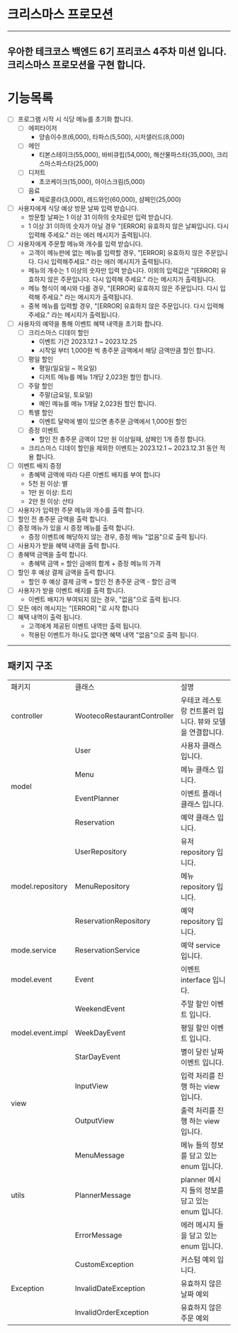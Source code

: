 # 크리스마스 프로모션

---
우아한 테크코스 백엔드 6기 프리코스 4주차 미션 입니다.<br>
크리스마스 프로모션을 구현 합니다.
---
# 기능목록

- [ ] 프로그램 시작 시 식당 메뉴를 초기화 합니다.
  - [ ] 에피타이저
    - 양송이수프(6,000), 타파스(5,500), 시저샐러드(8,000)
  - [ ] 메인
    - 티본스테이크(55,000), 바비큐립(54,000), 해산물파스타(35,000), 크리스마스파스타(25,000)
  - [ ] 디저트
    - 초코케이크(15,000), 아이스크림(5,000)
  - [ ] 음료
    - 제로콜라(3,000), 레드와인(60,000), 샴페인(25,000)
- [ ] 사용자에게 식당 예상 방문 날짜 입력 받습니다.
  - 방문할 날짜는 1 이상 31 이하의 숫자로만 입력 받습니다.
  - 1 이상 31 이하의 숫자가 아닐 경우 "[ERROR] 유효하지 않은 날짜입니다. 다시 입력해 주세요." 라는 에러 메시지가 출력됩니다.
- [ ] 사용자에게 주문할 메뉴와 개수를 입력 받습니다.
  - 고객이 메뉴판에 없는 메뉴를 입력할 경우, "[ERROR] 유효하지 않은 주문입니다. 다시 입력해주세요." 라는 에러 메시지가 출력됩니다.
  - 메뉴의 개수는 1 이상의 숫자만 입력 받습니다. 이외의 입력값은 "[ERROR] 유효하지 않은 주문입니다. 다시 입력해 주세요." 라는 메시지가 출력됩니다.
  - 메뉴 형식이 예시와 다를 경우, "[ERROR] 유효하지 않은 주문입니다. 다시 입력해 주세요." 라는 메시지가 출력됩니다.
  - 중복 메뉴를 입력할 경우, "[ERROR] 유효하지 않은 주문입니다. 다시 입력해 주세요." 라는 메시지가 출력됩니다.
- [ ] 사용자의 예약을 통해 이벤트 혜택 내역을 초기화 합니다.
  - [ ] 크리스마스 디데이 할인
    - 이벤트 기간 2023.12.1 ~ 2023.12.25
    - 시작일 부터 1,000원 씩 총주문 금액에서 해당 금액만큼 할인 합니다.
  - [ ] 평일 할인
    - 평일(일요일 ~ 목요일)
    - 디저트 메뉴를 메뉴 1개당 2,023원 할인 합니다.
  - [ ] 주말 할인
    - 주말(금요일, 토요일)
    - 메인 메뉴를 메뉴 1개달 2,023원 할인 합니다.
  - [ ] 특별 할인
    - 이벤트 달력에 별이 있으면 총주문 금액에서 1,000원 할인
  - [ ] 증정 이벤트
    - 할인 전 총주문 금액이 12만 원 이상일때, 샴페인 1개 증정 합니다.
  - 크리스마스 디데이 할인을 제외한 이벤트는 2023.12.1 ~ 2023.12.31 동안 적용 합니다.
- [ ] 이벤트 배지 증정
  - 총혜택 금액에 따라 다른 이벤트 배지를 부여 합니다
  - 5천 원 이상: 별
  - 1만 원 이상: 트리
  - 2만 원 이상: 산타
- [ ] 사용자가 입력한 주문 메뉴와 개수를 출력 합니다.
- [ ] 할인 전 총주문 금액을 출력 합니다.
- [ ] 증정 메뉴가 있을 시 증정 메뉴를 출력 합니다.
  - 증정 이벤트에 해당하지 않는 경우, 증정 메뉴 "없음"으로 출력 됩니다.
- [ ] 사용자가 받을 혜택 내역을 출력 합니다.
- [ ] 총혜택 금액을 출력 합니다.
  - 총혜택 금액 = 할인 금애의 합계 + 증정 메뉴의 가격
- [ ] 할인 후 예상 결제 금액을 출력 합니다.
  - 할인 후 예상 결제 금액 = 할인 전 총주문 금액 - 할인 금액
- [ ] 사용자가 받을 이벤트 배지를 출력 합니다.
  - 이벤트 배지가 부여되지 않는 경우, "없음"으로 출력 됩니다.
- [ ] 모든 에러 메시지는 "[ERROR] "로 시작 합니다
- [ ] 혜택 내역이 출력 됩니다.
  - 고객에게 제공된 이벤트 내역만 출력 됩니다.
  - 적용된 이벤트가 하나도 없다면 혜택 내역 "없음"으로 출력 됩니다.

---

## 패키지 구조

<table>
  <tr>
    <td>패키지</td>
    <td>클래스</td>
    <td>설명</td>
  </tr>
  <tr>
    <td>controller</td>
    <td>WootecoRestaurantController</td>
    <td>우테코 레스토랑 컨트롤러 입니다. 뷰와 모델을 연결합니다.</td>
  </tr>
  <tr>
    <td rowspan="4">model</td>
    <td>User</td>
    <td>사용자 클래스 입니다.</td>
  </tr>
  <tr>
    <td>Menu</td>
    <td>메뉴 클래스 입니다.</td>
  </tr>
  <tr>
    <td>EventPlanner</td>
    <td>이벤트 플래너 클래스 입니다.</td>
  </tr>
  <tr>
    <td>Reservation</td>
    <td>예약 클래스 입니다.</td>
  </tr>
  <tr>
    <td rowspan="3">model.repository</td>
    <td>UserRepository</td>
    <td>유저 repository 입니다.</td>
  </tr>
  <tr>
    <td>MenuRepository</td>
    <td>메뉴 repository 입니다.</td>
  </tr>
  <tr>
    <td>ReservationRepository</td>
    <td>예약 repository 입니다.</td>
  </tr>
  <tr>
    <td>mode.service</td>
    <td>ReservationService</td>
    <td>예약 service 입니다.</td>
  </tr>
  <tr>
    <td>model.event</td>
    <td>Event</td>
    <td>이벤트 interface 입니다.</td>
  </tr>
  <tr>
    <td rowspan="3">model.event.impl</td>
    <td>WeekendEvent</td>
    <td>주말 할인 이벤트 입니다.</td>
  </tr>
  <tr>
    <td>WeekDayEvent</td>
    <td>평일 할인 이벤트 입니다.</td>
  </tr>
  <tr>
    <td>StarDayEvent</td>
    <td>별이 달린 날짜 이벤트 입니다.</td>
  </tr>
  <tr>
    <td rowspan="2">view</td>
    <td>InputView</td>
    <td>입력 처리를 진행 하는 view 입니다.</td>
  </tr>
  <tr>
    <td>OutputView</td>
    <td>출력 처리를 진행 하는 view 입니다.</td>
  </tr>
  <tr>
    <td rowspan="3">utils</td>
    <td>MenuMessage</td>
    <td>메뉴 들의 정보를 담고 있는 enum 입니다.</td>
  </tr>
  <tr>
    <td>PlannerMessage</td>
    <td>planner 메시지 들의 정보를 담고 있는 enum 입니다.</td>
  </tr>
  <tr>
    <td>ErrorMessage</td>
    <td>에러 메시지 들을 담고 있는 enum 입니다.</td>
  </tr>
  <tr>
    <td rowspan="3">Exception</td>
    <td>CustomException</td>
    <td>커스텀 예외 입니다.</td>
  </tr>
  <tr>
    <td>InvalidDateException</td>
    <td>유효하지 않은 날짜 예외</td>
  </tr>
  <tr>
    <td>InvalidOrderException</td>
    <td>유효하지 않은 주문 예외</td>
  </tr>
</table>

